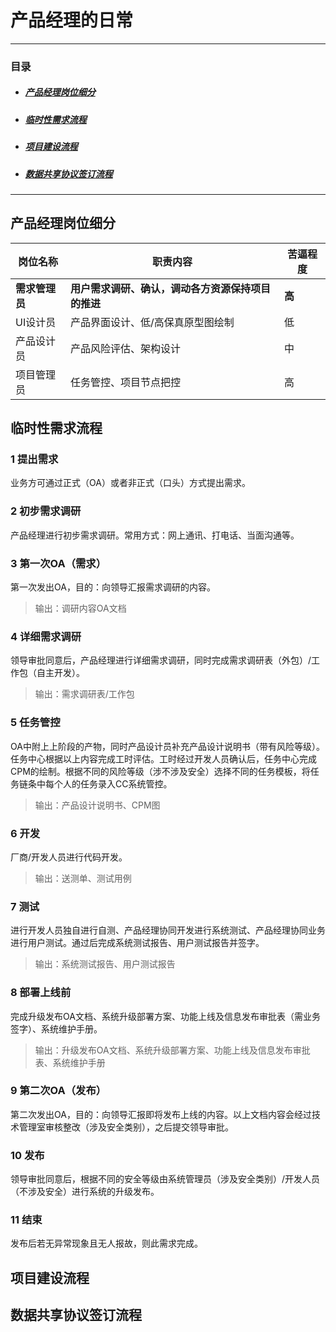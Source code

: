 # 产品经理的日常
---

### 目录 
- ##### [产品经理岗位细分](#catalog1)
- ##### [临时性需求流程](#catalog2)
- ##### [项目建设流程](#catalog3)
- ##### [数据共享协议签订流程](#catalog4)

---

## <div id="catalog1">产品经理岗位细分</div>
岗位名称|职责内容|苦逼程度
-------|-------|--------
**需求管理员**|**用户需求调研、确认，调动各方资源保持项目的推进**|**高**
UI设计员|产品界面设计、低/高保真原型图绘制|低
产品设计员|产品风险评估、架构设计|中
项目管理员|任务管控、项目节点把控|高

## <div id="catalog2">临时性需求流程</div>
### 1 提出需求
业务方可通过正式（OA）或者非正式（口头）方式提出需求。

### 2 初步需求调研
产品经理进行初步需求调研。常用方式：网上通讯、打电话、当面沟通等。

### 3 第一次OA（需求）
第一次发出OA，目的：向领导汇报需求调研的内容。
> 输出：调研内容OA文档

### 4 详细需求调研
领导审批同意后，产品经理进行详细需求调研，同时完成需求调研表（外包）/工作包（自主开发）。
> 输出：需求调研表/工作包

### 5 任务管控
OA中附上上阶段的产物，同时产品设计员补充产品设计说明书（带有风险等级）。任务中心根据以上内容完成工时评估。工时经过开发人员确认后，任务中心完成CPM的绘制。根据不同的风险等级（涉不涉及安全）选择不同的任务模板，将任务链条中每个人的任务录入CC系统管控。
> 输出：产品设计说明书、CPM图

### 6 开发
厂商/开发人员进行代码开发。
> 输出：送测单、测试用例

### 7 测试
进行开发人员独自进行自测、产品经理协同开发进行系统测试、产品经理协同业务进行用户测试。通过后完成系统测试报告、用户测试报告并签字。
> 输出：系统测试报告、用户测试报告

### 8 部署上线前
完成升级发布OA文档、系统升级部署方案、功能上线及信息发布审批表（需业务签字）、系统维护手册。
> 输出：升级发布OA文档、系统升级部署方案、功能上线及信息发布审批表、系统维护手册

### 9 第二次OA（发布）
第二次发出OA，目的：向领导汇报即将发布上线的内容。以上文档内容会经过技术管理室审核整改（涉及安全类别），之后提交领导审批。

### 10 发布
领导审批同意后，根据不同的安全等级由系统管理员（涉及安全类别）/开发人员（不涉及安全）进行系统的升级发布。

### 11 结束
发布后若无异常现象且无人报故，则此需求完成。



## <div id="catalog3">项目建设流程</div>



## <div id="catalog4">数据共享协议签订流程</div>